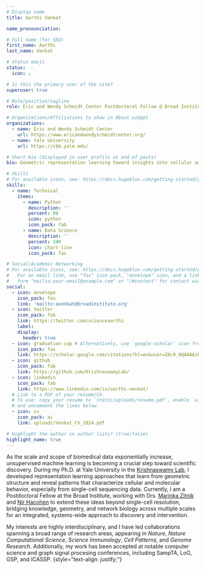 ```yaml
---
# Display name
title: Aarthi Venkat

name_pronounciation:

# Full name (for SEO)
first_name: Aarthi
last_name: Venkat

# Status emoji
status:
  icon: ☕️

# Is this the primary user of the site?
superuser: true

# Role/position/tagline
role: Eric and Wendy Schmidt Center Postdoctoral Fellow @ Broad Institute

# Organizations/Affiliations to show in About widget
organizations:
  - name: Eric and Wendy Schmidt Center
    url: https://www.ericandwendyschmidtcenter.org/
  - name: Yale University
    url: https://cbb.yale.edu/

# Short bio (displayed in user profile at end of posts)
bio: Geometric representation learning toward insights into cellular and molecular behavior.

# Skills
# For available icons, see: https://docs.hugoblox.com/getting-started/page-builder/#icons
skills:
  - name: Technical
    items:
      - name: Python
        description: ''
        percent: 80
        icon: python
        icon_pack: fab
      - name: Data Science
        description: ''
        percent: 100
        icon: chart-line
        icon_pack: fas

# Social/Academic Networking
# For available icons, see: https://docs.hugoblox.com/getting-started/page-builder/#icons
#   For an email link, use "fas" icon pack, "envelope" icon, and a link in the
#   form "mailto:your-email@example.com" or "/#contact" for contact widget.
social:
  - icon: envelope
    icon_pack: fas
    link: 'mailto:avenkat@broadinstitute.org'
  - icon: twitter
    icon_pack: fab
    link: https://twitter.com/scienceaarthi
    label:
    display:
      header: true
  - icon: graduation-cap # Alternatively, use `google-scholar` icon from `ai` icon pack
    icon_pack: fas
    link: https://scholar.google.com/citations?hl=en&user=Z8c9_0QAAAAJ&view_op=list_works
  - icon: github
    icon_pack: fab
    link: https://github.com/KrishnaswamyLab/
  - icon: linkedin
    icon_pack: fab
    link: https://www.linkedin.com/in/aarthi-venkat/
  # Link to a PDF of your resume/CV.
  # To use: copy your resume to `static/uploads/resume.pdf`, enable `ai` icons in `params.yaml`,
  # and uncomment the lines below.
  - icon: cv
    icon_pack: ai
    link: uploads/Venkat_CV_2024.pdf

# Highlight the author in author lists? (true/false)
highlight_name: true
---
```


As the scale and scope of biomedical data exponentially increase, unsupervised machine learning is becoming a crucial step toward scientific discovery. During my Ph.D. at Yale University in the [Krishnaswamy Lab](https://krishnaswamylab.org/), I developed representation learning approaches that learn from geometric structure and reveal patterns that characterize cellular and molecular behavior, especially from single-cell sequencing data. Currently, I am a Postdoctoral Fellow at the Broad Institute, working with Drs. [Marinka Zitnik](https://zitniklab.hms.harvard.edu) and [Nir Hacohen](https://hacohenlab.mgh.harvard.edu) to extend these ideas beyond single-cell resolution, bridging knowledge, geometry, and network biology across multiple scales for an integrated, systems-wide approach to discovery and intervention.

My interests are highly interdisciplinary, and I have led collaborations spanning a broad range of research areas, appearing in _Nature_, _Nature Computational Science_, _Science Immunology_, _Cell Patterns_, and _Genome Research_. Additionally, my work has been accepted at notable computer science and graph signal procesing conferences, including SampTA, LoG, GSP, and ICASSP.
{style="text-align: justify;"}

<div class="flourish-embed flourish-network" data-src="visualisation/15913395"><script src="https://public.flourish.studio/resources/embed.js"></script></div>
